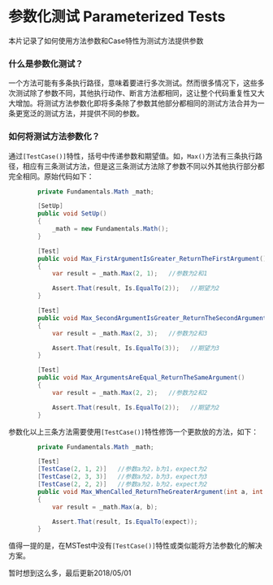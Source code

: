 # 参数化测试 Parameterized Tests
本片记录了如何使用方法参数和Case特性为测试方法提供参数

### 什么是参数化测试？
一个方法可能有多条执行路径，意味着要进行多次测试。然而很多情况下，这些多次测试除了参数不同，其他执行动作、断言方法都相同，这让整个代码重复性又大大增加。将测试方法参数化即将多条除了参数其他部分都相同的测试方法合并为一条更宽泛的测试方法，并提供不同的参数。

### 如何将测试方法参数化？
通过`[TestCase()]`特性，括号中传递参数和期望值。如，`Max()`方法有三条执行路径，相应有三条测试方法，但是这三条测试方法除了参数不同以外其他执行部分都完全相同。原始代码如下：

```c#
        private Fundamentals.Math _math;

        [SetUp]
        public void SetUp()
        {
            _math = new Fundamentals.Math();
        }

        [Test]
        public void Max_FirstArgumentIsGreater_ReturnTheFirstArgument()
        {
            var result = _math.Max(2, 1);   //参数为2和1

            Assert.That(result, Is.EqualTo(2));   //期望为2
        }

        [Test]
        public void Max_SecondArgumentIsGreater_ReturnTheSecondArgument()
        {
            var result = _math.Max(2, 3);   //参数为2和3

            Assert.That(result, Is.EqualTo(3));   //期望为3
        }

        [Test]
        public void Max_ArgumentsAreEqual_ReturnTheSameArgument()
        {
            var result = _math.Max(2, 2);   //参数为2和2

            Assert.That(result, Is.EqualTo(2));   //期望为2
        }
```
参数化以上三条方法需要使用`[TestCase()]`特性修饰一个更款放的方法，如下：
```c#
        private Fundamentals.Math _math;

        [Test]
        [TestCase(2, 1, 2)]   //参数a为2，b为1，expect为2
        [TestCase(2, 3, 3)]   //参数a为2，b为3，expect为3
        [TestCase(2, 2, 2)]   //参数a为2，b为2，expect为2
        public void Max_WhenCalled_ReturnTheGreaterArgument(int a, int b, int expect)
        {
            var result = _math.Max(a, b);

            Assert.That(result, Is.EqualTo(expect));
        }
```
值得一提的是，在MSTest中没有`[TestCase()]`特性或类似能将方法参数化的解决方案。

暂时想到这么多，最后更新2018/05/01
